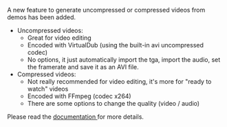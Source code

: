 A new feature to generate uncompressed or compressed videos from demos has been added.

- Uncompressed videos:
  - Great for video editing
  - Encoded with VirtualDub (using the built-in avi uncompressed codec)
  - No options, it just automatically import the tga, import the audio, set the framerate and save it as an AVI file.
- Compressed videos:
  - Not really recommended for video editing, it's more for "ready to watch" videos
  - Encoded with FFmpeg (codec x264)
  - There are some options to change the quality (video / audio)

<span class="has-text-warning">
  Please read the
  <a href="https://csgo-demo-manager.com/docs/movie" target="_blank" rel="noopener noreferrer">
    documentation
  </a>
  for more details.
</span>
